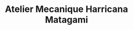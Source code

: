 ---
title: "Atelier Mecanique Harricana Matagami"
url: /matagami/atelier-mecanique-harricana-matagami/
shop: car repair
---